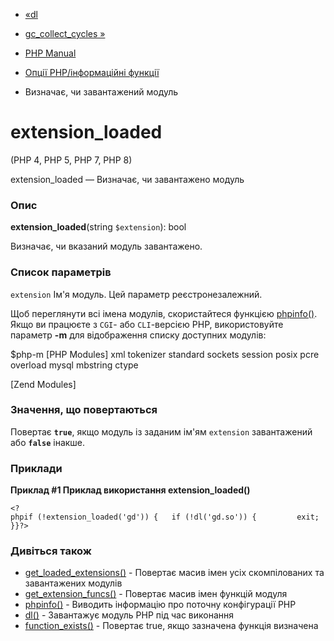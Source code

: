 - [«dl](function.dl.md)
- [gc_collect_cycles »](function.gc-collect-cycles.md)

- [PHP Manual](index.md)
- [Опції PHP/інформаційні функції](ref.info.md)
- Визначає, чи завантажений модуль

# extension_loaded

(PHP 4, PHP 5, PHP 7, PHP 8)

extension_loaded — Визначає, чи завантажено модуль

### Опис

**extension_loaded**(string `$extension`): bool

Визначає, чи вказаний модуль завантажено.

### Список параметрів

`extension`
Ім'я модуль. Цей параметр реєстронезалежний.

Щоб переглянути всі імена модулів, скористайтеся функцією
[phpinfo()](function.phpinfo.md). Якщо ви працюєте з `CGI`- або
`CLI`-версією PHP, використовуйте параметр **-m** для відображення списку
доступних модулів:

$php-m
[PHP Modules]
xml
tokenizer
standard
sockets
session
posix
pcre
overload
mysql
mbstring
ctype

[Zend Modules]

### Значення, що повертаються

Повертає **`true`**, якщо модуль із заданим ім'ям `extension`
завантажений або **`false`** інакше.

### Приклади

**Приклад #1 Приклад використання **extension_loaded()****

` <?phpif (!extension_loaded('gd')) {   if (!dl('gd.so')) {         exit; }}?> `

### Дивіться також

- [get_loaded_extensions()](function.get-loaded-extensions.md) -
Повертає масив імен усіх скомпілованих та завантажених модулів
- [get_extension_funcs()](function.get-extension-funcs.md) -
Повертає масив імен функцій модуля
- [phpinfo()](function.phpinfo.md) - Виводить інформацію про поточну
конфігурації PHP
- [dl()](function.dl.md) - Завантажує модуль PHP під час виконання
- [function_exists()](function.function-exists.md) - Повертає
true, якщо зазначена функція визначена
